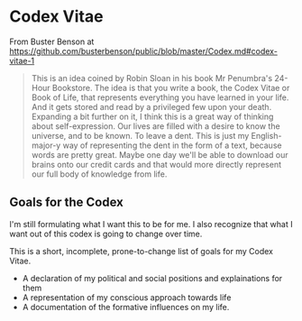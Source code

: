 # Codex Vitae

From Buster Benson at https://github.com/busterbenson/public/blob/master/Codex.md#codex-vitae-1

> This is an idea coined by Robin Sloan in his book Mr Penumbra's 24-Hour Bookstore. The idea is that you write a book, the Codex Vitae or Book of Life, that represents everything you have learned in your life. And it gets stored and read by a privileged few upon your death. Expanding a bit further on it, I think this is a great way of thinking about self-expression. Our lives are filled with a desire to know the universe, and to be known. To leave a dent. This is just my English-major-y way of representing the dent in the form of a text, because words are pretty great. Maybe one day we'll be able to download our brains onto our credit cards and that would more directly represent our full body of knowledge from life.

## Goals for the Codex

I'm still formulating what I want this to be for me. I also recognize that what I want out of this
codex is going to change over time.

This is a short, incomplete, prone-to-change list of goals for my Codex Vitae.

- A declaration of my political and social positions and explainations for them
- A representation of my conscious approach towards life
- A documentation of the formative influences on my life.

